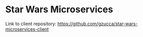 # Star Wars Microservices
Link to client repository: https://github.com/gzucca/star-wars-microservices-client
